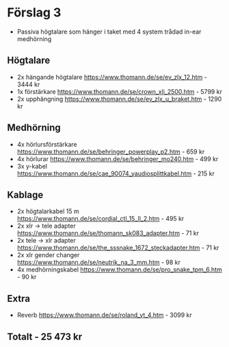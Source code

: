 # Förslag 3
+ Passiva högtalare som hänger i taket med 4 system trådad in-ear medhörning

## Högtalare
+ 2x hängande högtalare https://www.thomann.de/se/ev_zlx_12.htm                             - 3444 kr
+ 1x förstärkare https://www.thomann.de/se/crown_xli_2500.htm                               - 5799 kr
+ 2x upphängning https://www.thomann.de/se/ev_zlx_u_braket.htm                              - 1290 kr

## Medhörning
+ 4x hörlursförstärkare https://www.thomann.de/se/behringer_powerplay_p2.htm                - 659  kr
+ 4x hörlurar https://www.thomann.de/se/behringer_mo240.htm                                 - 499  kr
+ 3x y-kabel https://www.thomann.de/se/cae_90074_yaudiosplittkabel.htm                      - 215  kr


## Kablage
+ 2x högtalarkabel 15 m https://www.thomann.de/se/cordial_ctl_15_ll_2.htm                   - 495  kr
+ 2x xlr -> tele adapter https://www.thomann.de/se/thomann_sk083_adapter.htm                - 71   kr
+ 2x tele -> xlr adapter https://www.thomann.de/se/the_sssnake_1672_steckadapter.htm        - 71   kr
+ 2x xlr gender changer https://www.thomann.de/se/neutrik_na_3_mm.htm                       - 98   kr
+ 4x medhörningskabel https://www.thomann.de/se/pro_snake_tpm_6.htm                         - 90   kr

## Extra
+ Reverb https://www.thomann.de/se/roland_vt_4.htm                                          - 3099 kr

## Totalt                                                                                   - 25 473 kr